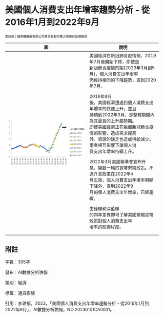 # 美國個人消費支出年增率趨勢分析 - 從2016年1月到2022年9月

<font size="1">李玫郁 | 機率模擬器有限公司董事長和中華大學兼任助理教授</font>

| 圖 | 說明 |
| --- | --- |
| ![](https://github.com/meiyulee/pic001/blob/master/econ202209PCEtrend.jpg?raw=true) | 美國經濟在新冠肺炎疫情前，2019年7月後開始下降，即使是<br>新冠肺炎疫情前期(2023年3月到5月)，個人消費支出年增率<br>仍維持相同的下降趨勢，直到2020年7月。<p>2019年8月<br>後，美國經濟遭遇到個人消費支出年增率的快速上升，並且<br>持續到2022年3月，是整體期間內為其最長的上升趨勢期。<br>即使美國經濟正在脫離新冠肺炎疫情的影響，造成需求提高<br>外，資源的缺乏也造成供給減少。兩者相互影響下讓個人消<br>費支出年增率持續上升。<p>2022年3月美國聯準會宣布升<br>息，開啟一輪的貨幣緊縮政策。不過升息政策在2022年4<br>月生效，個人消費支出年增率明顯下降外，直到2022年9<br>月的個人消費支出年增率，已經趨緩。<p>由綠線和深藍線<br>的斜率差異即可了解美國緊縮貨幣政策對個人消費支出年<br>增率的影響程度。|

## 附註

字數：305字

發布：AI數據分析快報

類別：經濟

標籤：通貨膨脹

引用：李玫郁，2023，「美國個人消費支出年增率趨勢分析 - 從2016年1月到2022年9月」，AI數據分析快報，NO.20230101CA0001。